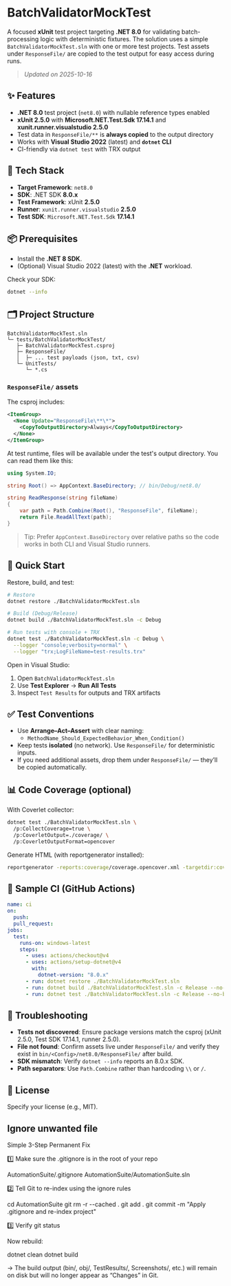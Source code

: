 # BatchValidatorMockTest

A focused **xUnit** test project targeting **.NET 8.0** for validating batch-processing logic with deterministic fixtures. 
The solution uses a simple `BatchValidatorMockTest.sln` with one or more test projects. Test assets under `ResponseFile/` are copied to the test output for easy access during runs.

> _Updated on 2025-10-16_

## ✨ Features

- **.NET 8.0** test project (`net8.0`) with nullable reference types enabled
- **xUnit 2.5.0** with **Microsoft.NET.Test.Sdk 17.14.1** and **xunit.runner.visualstudio 2.5.0**
- Test data in `ResponseFile/**` is **always copied** to the output directory
- Works with **Visual Studio 2022** (latest) and **`dotnet` CLI**
- CI-friendly via `dotnet test` with TRX output

## 🧰 Tech Stack

- **Target Framework**: `net8.0`
- **SDK**: .NET SDK **8.0.x**
- **Test Framework**: xUnit **2.5.0**
- **Runner**: `xunit.runner.visualstudio` **2.5.0**
- **Test SDK**: `Microsoft.NET.Test.Sdk` **17.14.1**

## 📦 Prerequisites

- Install the **.NET 8 SDK**.
- (Optional) Visual Studio 2022 (latest) with the **.NET** workload.

Check your SDK:
```bash
dotnet --info
```

## 🗂️ Project Structure

```
BatchValidatorMockTest.sln
└─ tests/BatchValidatorMockTest/
   ├─ BatchValidatorMockTest.csproj
   ├─ ResponseFile/
   │  ├─ ... test payloads (json, txt, csv)
   └─ UnitTests/
      └─ *.cs
```

### `ResponseFile/` assets

The csproj includes:
```xml
<ItemGroup>
  <None Update="ResponseFile\**\*">
    <CopyToOutputDirectory>Always</CopyToOutputDirectory>
  </None>
</ItemGroup>
```

At test runtime, files will be available under the test's output directory. You can read them like this:

```csharp
using System.IO;

string Root() => AppContext.BaseDirectory; // bin/Debug/net8.0/

string ReadResponse(string fileName)
{
    var path = Path.Combine(Root(), "ResponseFile", fileName);
    return File.ReadAllText(path);
}
```

> Tip: Prefer `AppContext.BaseDirectory` over relative paths so the code works in both CLI and Visual Studio runners.

## 🚀 Quick Start

Restore, build, and test:

```bash
# Restore
dotnet restore ./BatchValidatorMockTest.sln

# Build (Debug/Release)
dotnet build ./BatchValidatorMockTest.sln -c Debug

# Run tests with console + TRX
dotnet test ./BatchValidatorMockTest.sln -c Debug \
  --logger "console;verbosity=normal" \
  --logger "trx;LogFileName=test-results.trx"
```

Open in Visual Studio:
1. Open `BatchValidatorMockTest.sln`
2. Use **Test Explorer** → **Run All Tests**
3. Inspect `Test Results` for outputs and TRX artifacts

## ✅ Test Conventions

- Use **Arrange–Act–Assert** with clear naming:
  - `MethodName_Should_ExpectedBehavior_When_Condition()`
- Keep tests **isolated** (no network). Use `ResponseFile/` for deterministic inputs.
- If you need additional assets, drop them under `ResponseFile/` — they’ll be copied automatically.

## 📊 Code Coverage (optional)

With Coverlet collector:
```bash
dotnet test ./BatchValidatorMockTest.sln \
  /p:CollectCoverage=true \
  /p:CoverletOutput=./coverage/ \
  /p:CoverletOutputFormat=opencover
```

Generate HTML (with reportgenerator installed):
```bash
reportgenerator -reports:coverage/coverage.opencover.xml -targetdir:coverage-report
```

## 🔧 Sample CI (GitHub Actions)

```yaml
name: ci
on:
  push:
  pull_request:
jobs:
  test:
    runs-on: windows-latest
    steps:
      - uses: actions/checkout@v4
      - uses: actions/setup-dotnet@v4
        with:
          dotnet-version: "8.0.x"
      - run: dotnet restore ./BatchValidatorMockTest.sln
      - run: dotnet build ./BatchValidatorMockTest.sln -c Release --no-restore
      - run: dotnet test ./BatchValidatorMockTest.sln -c Release --no-build --logger "trx;LogFileName=test-results.trx"
```

## 🧪 Troubleshooting

- **Tests not discovered**: Ensure package versions match the csproj (xUnit 2.5.0, Test SDK 17.14.1, runner 2.5.0).
- **File not found**: Confirm assets live under `ResponseFile/` and verify they exist in `bin/<Config>/net8.0/ResponseFile/` after build.
- **SDK mismatch**: Verify `dotnet --info` reports an 8.0.x SDK.
- **Path separators**: Use `Path.Combine` rather than hardcoding `\\` or `/`.

## 📜 License

Specify your license (e.g., MIT).


## Ignore unwanted file
  Simple 3-Step Permanent Fix

1️⃣ Make sure the .gitignore is in the root of your repo

AutomationSuite/.gitignore
AutomationSuite/AutomationSuite.sln

2️⃣ Tell Git to re-index using the ignore rules

cd AutomationSuite
git rm -r --cached .
git add .
git commit -m "Apply .gitignore and re-index project"

3️⃣ Verify
git status

Now rebuild:

dotnet clean
dotnet build

→ The build output (bin/, obj/, TestResults/, Screenshots/, etc.) will remain on disk but will no longer appear as “Changes” in Git.